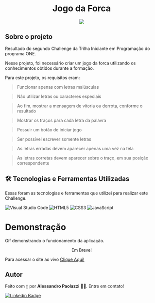 <h1 align="center">Jogo da Forca</h1>
<p  align="center">
<img src='https://cdn.discordapp.com/attachments/808449313973469249/1012864116546875502/unknown.png'>
</p>

## Sobre o projeto

Resultado do segundo Challenge da Trilha Iniciante em Programação do programa ONE.

Nesse projeto, foi necessário criar um jogo da forca utilizando os conhecimentos obtidos durante a formação.

Para este projeto, os requisitos eram:

> Funcionar apenas com letras maiúsculas

> Não utilizar letras ou caracteres especiais

> Ao fim, mostrar a mensagem de vitoria ou derrota, conforme o resultado

> Mostrar os traços para cada letra da palavra

> Possuir um botão de iniciar jogo

> Ser possível escrever somente letras

> As letras erradas devem aparecer apenas uma vez na tela

> As letras corretas devem aparecer sobre o traço, em sua posição correspondente

## 🛠 Tecnologias e Ferramentas Utilizadas

Essas foram as tecnologias e ferramentas que utilizei para realizar este Challenge.

![Visual Studio Code](https://img.shields.io/badge/Visual%20Studio%20Code-0078d7.svg?style=for-the-badge&logo=visual-studio-code&logoColor=white) ![HTML5](https://img.shields.io/badge/html5-%23E34F26.svg?style=for-the-badge&logo=html5&logoColor=white) ![CSS3](https://img.shields.io/badge/css3-%231572B6.svg?style=for-the-badge&logo=css3&logoColor=white) ![JavaScript](https://img.shields.io/badge/javascript-%23323330.svg?style=for-the-badge&logo=javascript&logoColor=%23F7DF1E)

# Demonstração

Gif demonstrando o funcionamento da aplicação.

<p  align="center">
	Em Breve!
</p>
Para acessar o site ao vivo <a href='https://alepaolazzi.github.io/challenge-ONE-forca/'>Clique Aqui!</a>

## Autor

Feito com `🤍` por **Alessandro Paolazzi** 🤘🏼. Entre em contato!

[![Linkedin Badge](https://img.shields.io/badge/-Alessandro-blue?style=flat-square&logo=Linkedin&logoColor=white&link=https://www.linkedin.com/in/alessandropaolazzi/)](https://www.linkedin.com/in/alessandropaolazzi/)
